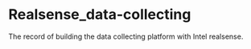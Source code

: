 # Realsense_data-collecting
The record of building the data collecting platform with Intel realsense. 
